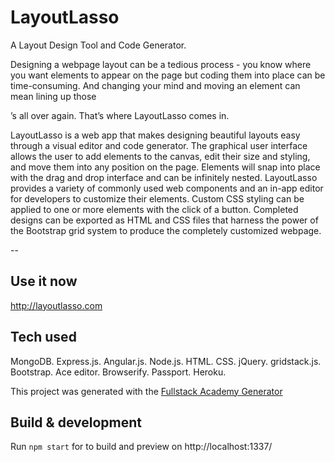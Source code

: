 # LayoutLasso

  A Layout Design Tool and Code Generator.

  Designing a webpage layout can be a tedious process - you know where you want elements to appear on the page but coding them into place can be time-consuming. And changing your mind and moving an element can mean lining up those <div>’s all over again. That’s where LayoutLasso comes in.
  
  LayoutLasso is a web app that makes designing beautiful layouts easy through a visual editor and code generator. The graphical user interface allows the user to add elements to the canvas, edit their size and styling, and move them into any position on the page. Elements will snap into place with the drag and drop interface and can be infinitely nested. LayoutLasso provides a variety of commonly used web components and an in-app editor for developers to customize their elements. Custom CSS styling can be applied to one or more elements with the click of a button. Completed designs can be exported as HTML and CSS files that harness the power of the Bootstrap grid system to produce the completely customized webpage.

--

## Use it now

http://layoutlasso.com

## Tech used

MongoDB. Express.js. Angular.js. Node.js. HTML. CSS. jQuery. gridstack.js. Bootstrap. Ace editor. Browserify. Passport. Heroku.

This project was generated with the [Fullstack Academy Generator](https://github.com/FullstackAcademy/fsg)

## Build & development

Run `npm start` for to build and preview on http://localhost:1337/

